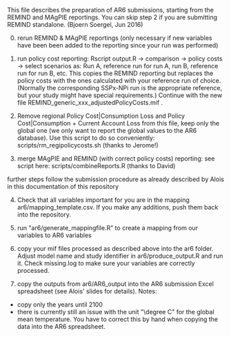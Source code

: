 This file describes the preparation of AR6 submissions, starting from the REMIND and MAgPIE reportings. You can skip step 2 if you are submitting REMIND standalone. (Bjoern Soergel, Jun 2016)

0. rerun REMIND & MAgPIE reportings (only necessary if new variables have been been added to the reporting since your run was performed)

1. run policy cost reporting: Rscript output.R -> comparison -> policy costs -> select scenarios as: Run A, reference run for run A, run B, reference run for run B, etc. 
This copies the REMIND reporting but replaces the policy costs with the ones calculated with your reference run of choice. (Normally the corresponding SSPx-NPi run is the appropriate reference, but your study might have special requirements.) Continue with the new file REMIND_generic_xxx_adjustedPolicyCosts.mif .

2. Remove regional Policy Cost|Consumption Loss and Policy Cost|Consumption + Current Account Loss from this file, keep only the global one (we only want to report the global values to the AR6 database).
Use this script to do so conveniently: scripts/rm_regipolicycosts.sh (thanks to Jerome!)

3. merge MAgPIE and REMIND (with correct policy costs) reporting:  see script here: scripts/combineReports.R (thanks to David)

further steps follow the submission procedure as already described by Alois in this documentation of this repository

4. Check that all variables important for you are in the mapping ar6/mapping_template.csv. If you make any additions, push them back into the repository.

5. run "ar6/generate_mappingfile.R" to create a mapping from our variables to AR6 variables

6. copy your mif files processed as described above into the ar6 folder. Adjust model name and study identifier in ar6/produce_output.R and run it. Check missing.log to make sure your variables are correctly processed.

7. copy the outputs from ar6/AR6_output into the AR6 submission Excel spreadsheet (see Alois' slides for details). Notes:
- copy only the years until 2100
- there is currently still an issue with the unit "\degree C" for the global mean temperature. You have to correct this by hand when copying the data into the AR6 spreadsheet.

